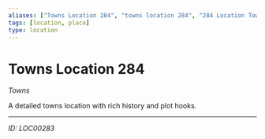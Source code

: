 ```yaml
---
aliases: ["Towns Location 284", "towns location 284", "284 Location Towns"]
tags: [location, place]
type: location
---
```


# Towns Location 284

*Towns*

A detailed towns location with rich history and plot hooks.

---
*ID: LOC00283*